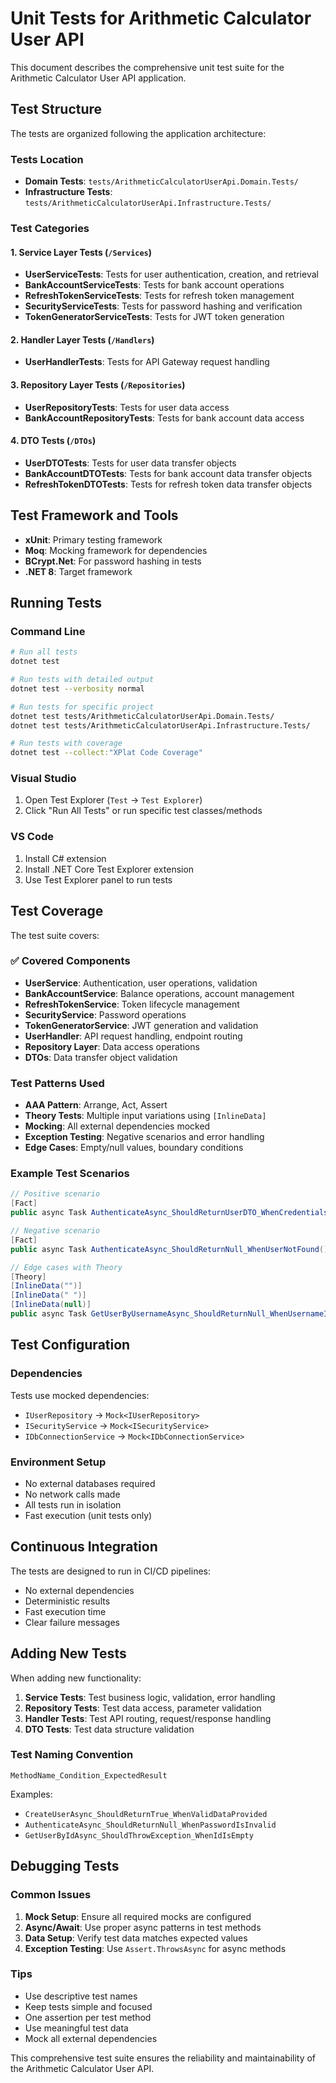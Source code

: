 # Unit Tests for Arithmetic Calculator User API

This document describes the comprehensive unit test suite for the Arithmetic Calculator User API application.

## Test Structure

The tests are organized following the application architecture:

### Tests Location
- **Domain Tests**: `tests/ArithmeticCalculatorUserApi.Domain.Tests/`
- **Infrastructure Tests**: `tests/ArithmeticCalculatorUserApi.Infrastructure.Tests/`

### Test Categories

#### 1. Service Layer Tests (`/Services`)
- **UserServiceTests**: Tests for user authentication, creation, and retrieval
- **BankAccountServiceTests**: Tests for bank account operations
- **RefreshTokenServiceTests**: Tests for refresh token management
- **SecurityServiceTests**: Tests for password hashing and verification
- **TokenGeneratorServiceTests**: Tests for JWT token generation

#### 2. Handler Layer Tests (`/Handlers`)
- **UserHandlerTests**: Tests for API Gateway request handling

#### 3. Repository Layer Tests (`/Repositories`)
- **UserRepositoryTests**: Tests for user data access
- **BankAccountRepositoryTests**: Tests for bank account data access

#### 4. DTO Tests (`/DTOs`)
- **UserDTOTests**: Tests for user data transfer objects
- **BankAccountDTOTests**: Tests for bank account data transfer objects
- **RefreshTokenDTOTests**: Tests for refresh token data transfer objects

## Test Framework and Tools

- **xUnit**: Primary testing framework
- **Moq**: Mocking framework for dependencies
- **BCrypt.Net**: For password hashing in tests
- **.NET 8**: Target framework

## Running Tests

### Command Line
```bash
# Run all tests
dotnet test

# Run tests with detailed output
dotnet test --verbosity normal

# Run tests for specific project
dotnet test tests/ArithmeticCalculatorUserApi.Domain.Tests/
dotnet test tests/ArithmeticCalculatorUserApi.Infrastructure.Tests/

# Run tests with coverage
dotnet test --collect:"XPlat Code Coverage"
```

### Visual Studio
1. Open Test Explorer (`Test` → `Test Explorer`)
2. Click "Run All Tests" or run specific test classes/methods

### VS Code
1. Install C# extension
2. Install .NET Core Test Explorer extension
3. Use Test Explorer panel to run tests

## Test Coverage

The test suite covers:

### ✅ Covered Components
- **UserService**: Authentication, user operations, validation
- **BankAccountService**: Balance operations, account management
- **RefreshTokenService**: Token lifecycle management
- **SecurityService**: Password operations
- **TokenGeneratorService**: JWT generation and validation
- **UserHandler**: API request handling, endpoint routing
- **Repository Layer**: Data access operations
- **DTOs**: Data transfer object validation

### Test Patterns Used
- **AAA Pattern**: Arrange, Act, Assert
- **Theory Tests**: Multiple input variations using `[InlineData]`
- **Mocking**: All external dependencies mocked
- **Exception Testing**: Negative scenarios and error handling
- **Edge Cases**: Empty/null values, boundary conditions

### Example Test Scenarios
```csharp
// Positive scenario
[Fact]
public async Task AuthenticateAsync_ShouldReturnUserDTO_WhenCredentialsAreValid()

// Negative scenario  
[Fact]
public async Task AuthenticateAsync_ShouldReturnNull_WhenUserNotFound()

// Edge cases with Theory
[Theory]
[InlineData("")]
[InlineData(" ")]
[InlineData(null)]
public async Task GetUserByUsernameAsync_ShouldReturnNull_WhenUsernameIsInvalid(string username)
```

## Test Configuration

### Dependencies
Tests use mocked dependencies:
- `IUserRepository` → `Mock<IUserRepository>`
- `ISecurityService` → `Mock<ISecurityService>`
- `IDbConnectionService` → `Mock<IDbConnectionService>`

### Environment Setup
- No external databases required
- No network calls made
- All tests run in isolation
- Fast execution (unit tests only)

## Continuous Integration

The tests are designed to run in CI/CD pipelines:
- No external dependencies
- Deterministic results
- Fast execution time
- Clear failure messages

## Adding New Tests

When adding new functionality:

1. **Service Tests**: Test business logic, validation, error handling
2. **Repository Tests**: Test data access, parameter validation
3. **Handler Tests**: Test API routing, request/response handling
4. **DTO Tests**: Test data structure validation

### Test Naming Convention
```
MethodName_Condition_ExpectedResult
```

Examples:
- `CreateUserAsync_ShouldReturnTrue_WhenValidDataProvided`
- `AuthenticateAsync_ShouldReturnNull_WhenPasswordIsInvalid`
- `GetUserByIdAsync_ShouldThrowException_WhenIdIsEmpty`

## Debugging Tests

### Common Issues
1. **Mock Setup**: Ensure all required mocks are configured
2. **Async/Await**: Use proper async patterns in test methods
3. **Data Setup**: Verify test data matches expected values
4. **Exception Testing**: Use `Assert.ThrowsAsync` for async methods

### Tips
- Use descriptive test names
- Keep tests simple and focused
- One assertion per test method
- Use meaningful test data
- Mock all external dependencies

This comprehensive test suite ensures the reliability and maintainability of the Arithmetic Calculator User API.
